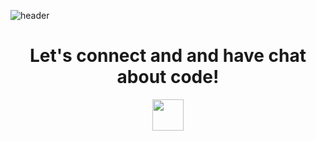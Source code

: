 ![header](https://capsule-render.vercel.app/api?type=waving&color=auto&height=300&section=header&text=Hi%20Everyone!&fontSize=90&animation=twinkling)

<p align="center"><h1 align="center">Let's connect and and have chat about code!</h1></p>

<p align="center">
  <a href="https://www.linkedin.com/in/samantha-emerson-se/
  ">
  <img height="50" src="https://user-images.githubusercontent.com/114638926/214967419-1fffadc2-e21b-4f31-b2cb-4ecbf2842167.png"/>
  </a>
</p>
